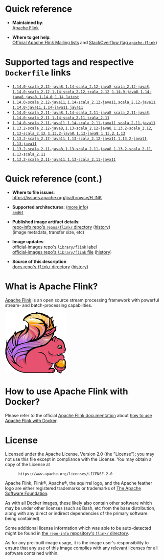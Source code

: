 <!--

********************************************************************************

WARNING:

    DO NOT EDIT "flink/README.md"

    IT IS AUTO-GENERATED

    (from the other files in "flink/" combined with a set of templates)

********************************************************************************

-->

# Quick reference

-	**Maintained by**:  
	[Apache Flink](https://flink.apache.org/community.html#people)

-	**Where to get help**:  
	[Official Apache Flink Mailing lists](https://flink.apache.org/community.html#mailing-lists) and [StackOverflow (tag `apache-flink`)](https://stackoverflow.com/questions/tagged/apache-flink)

# Supported tags and respective `Dockerfile` links

-	[`1.14.0-scala_2.12-java8`, `1.14-scala_2.12-java8`, `scala_2.12-java8`, `1.14.0-scala_2.12`, `1.14-scala_2.12`, `scala_2.12`, `1.14.0-java8`, `1.14-java8`, `java8`, `1.14.0`, `1.14`, `latest`](https://github.com/apache/flink-docker/blob/e2d7fda603c61359c625189debb22a30e8aeb84f/1.14/scala_2.12-java8-debian/Dockerfile)
-	[`1.14.0-scala_2.12-java11`, `1.14-scala_2.12-java11`, `scala_2.12-java11`, `1.14.0-java11`, `1.14-java11`, `java11`](https://github.com/apache/flink-docker/blob/e2d7fda603c61359c625189debb22a30e8aeb84f/1.14/scala_2.12-java11-debian/Dockerfile)
-	[`1.14.0-scala_2.11-java8`, `1.14-scala_2.11-java8`, `scala_2.11-java8`, `1.14.0-scala_2.11`, `1.14-scala_2.11`, `scala_2.11`](https://github.com/apache/flink-docker/blob/e2d7fda603c61359c625189debb22a30e8aeb84f/1.14/scala_2.11-java8-debian/Dockerfile)
-	[`1.14.0-scala_2.11-java11`, `1.14-scala_2.11-java11`, `scala_2.11-java11`](https://github.com/apache/flink-docker/blob/e2d7fda603c61359c625189debb22a30e8aeb84f/1.14/scala_2.11-java11-debian/Dockerfile)
-	[`1.13.2-scala_2.12-java8`, `1.13-scala_2.12-java8`, `1.13.2-scala_2.12`, `1.13-scala_2.12`, `1.13.2-java8`, `1.13-java8`, `1.13.2`, `1.13`](https://github.com/apache/flink-docker/blob/ab6ff6d7b56c2a6257763261ec5498b90e88175a/1.13/scala_2.12-java8-debian/Dockerfile)
-	[`1.13.2-scala_2.12-java11`, `1.13-scala_2.12-java11`, `1.13.2-java11`, `1.13-java11`](https://github.com/apache/flink-docker/blob/ab6ff6d7b56c2a6257763261ec5498b90e88175a/1.13/scala_2.12-java11-debian/Dockerfile)
-	[`1.13.2-scala_2.11-java8`, `1.13-scala_2.11-java8`, `1.13.2-scala_2.11`, `1.13-scala_2.11`](https://github.com/apache/flink-docker/blob/ab6ff6d7b56c2a6257763261ec5498b90e88175a/1.13/scala_2.11-java8-debian/Dockerfile)
-	[`1.13.2-scala_2.11-java11`, `1.13-scala_2.11-java11`](https://github.com/apache/flink-docker/blob/ab6ff6d7b56c2a6257763261ec5498b90e88175a/1.13/scala_2.11-java11-debian/Dockerfile)

# Quick reference (cont.)

-	**Where to file issues**:  
	https://issues.apache.org/jira/browse/FLINK

-	**Supported architectures**: ([more info](https://github.com/docker-library/official-images#architectures-other-than-amd64))  
	[`amd64`](https://hub.docker.com/r/amd64/flink/)

-	**Published image artifact details**:  
	[repo-info repo's `repos/flink/` directory](https://github.com/docker-library/repo-info/blob/master/repos/flink) ([history](https://github.com/docker-library/repo-info/commits/master/repos/flink))  
	(image metadata, transfer size, etc)

-	**Image updates**:  
	[official-images repo's `library/flink` label](https://github.com/docker-library/official-images/issues?q=label%3Alibrary%2Fflink)  
	[official-images repo's `library/flink` file](https://github.com/docker-library/official-images/blob/master/library/flink) ([history](https://github.com/docker-library/official-images/commits/master/library/flink))

-	**Source of this description**:  
	[docs repo's `flink/` directory](https://github.com/docker-library/docs/tree/master/flink) ([history](https://github.com/docker-library/docs/commits/master/flink))

# What is Apache Flink?

[Apache Flink](https://flink.apache.org/) is an open source stream processing framework with powerful stream- and batch-processing capabilities.

![logo](https://raw.githubusercontent.com/docker-library/docs/71398f44551617e3934a86b4b7a3c770ae093b59/flink/logo.png)

# How to use Apache Flink with Docker?

Please refer to the official [Apache Flink documentation](https://ci.apache.org/projects/flink/flink-docs-master/) about [how to use Apache Flink with Docker](https://ci.apache.org/projects/flink/flink-docs-master/ops/deployment/docker.html).

# License

Licensed under the Apache License, Version 2.0 (the "License"); you may not use this file except in compliance with the License. You may obtain a copy of the License at

	      https://www.apache.org/licenses/LICENSE-2.0

Apache Flink, Flink®, Apache®, the squirrel logo, and the Apache feather logo are either registered trademarks or trademarks of [The Apache Software Foundation](https://apache.org/).

As with all Docker images, these likely also contain other software which may be under other licenses (such as Bash, etc from the base distribution, along with any direct or indirect dependencies of the primary software being contained).

Some additional license information which was able to be auto-detected might be found in [the `repo-info` repository's `flink/` directory](https://github.com/docker-library/repo-info/tree/master/repos/flink).

As for any pre-built image usage, it is the image user's responsibility to ensure that any use of this image complies with any relevant licenses for all software contained within.
